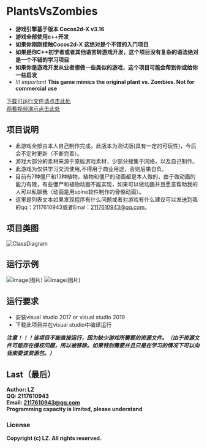 # PlantsVsZombies
* **游戏引擎基于版本 Cocos2d-X v3.16**<br>
* **游戏全部使用c++开发**<br>
* **如果你刚刚接触Cocos2d-X 这绝对是个不错的入门项目**<br>
* **如果是你C++初学者或者其他语言转游戏开发，这个项目没有复杂的语法绝对是一个不错的学习项目**<br>
* **如果你是游戏开发从业者想做一些类似的游戏，这个项目可能会帮到你或给你一些启发**<br>
* *!!! important*   **This game mimics the original plant vs. Zombies. Not for commercial use**<br>

[下载可运行文件请点击此处](https://blog.csdn.net/qq_40630246/article/details/102643196)<br>
[观看视频演示点击此处](https://www.bilibili.com/video/av83295018/)<br>

## 项目说明<br>
- 此游戏全部由本人自己制作完成。此版本为测试版(具有一定的可玩性)，今后会不定时更新（不断完善）。
- 游戏大部分的素材来源于原版游戏素材，少部分搜集于网络，以及自己制作。 
- 此游戏为仅供学习交流使用,不得用于商业用途，否则后果自负。
- 目前有7种僵尸和13种植物，植物和僵尸的动画都是本人做的，由于做动画的能力有限，有些僵尸和植物动画不能实现，如果可以做动画并且愿意帮助我的人可以私聊我（动画是用spine软件制作的骨骼动画）。
- 这里是列表文本如果发现程序有什么问题或者对游戏有什么建议可以发送到我的qq：2117610943或者Emal：2117610943@qq.com。

## 项目类图
![ClassDiagram](https://images.gitee.com/uploads/images/2020/0301/105728_eb014fa9_5747827.png)

## 运行示例
![Image(图片)](https://images.gitee.com/uploads/images/2020/0301/105727_25b8f9f1_5747827.png)
![Image(图片)](https://images.gitee.com/uploads/images/2020/0301/105727_13abe144_5747827.png)

## 运行要求
* 安装visual studio 2017 or visual studio 2019
* 下载此项目并在visual studio中编译运行<br>

***注意！！！该项目不能直接运行，因为缺少游戏所需要的资源文件。（由于资源文件可能存在侵权问题，所以被移除。如果特别需要并且只是在学习的情况下可以向我索要该资源包。）***

## Last（最后）
**Author: LZ** <br>
**QQ: 2117610943** <br>
**Email: 2117610943@qq.com** <br>
**Programming capacity is limited, please understand**<br>

### License
**Copyright (c) LZ. All rights reserved.**